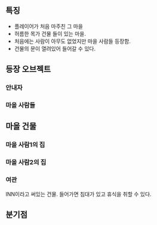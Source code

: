 ## 특징
- 플레이어가 처음 마주친 그 마을
- 허름한 목가 건물 들이 있는 마을.
- 처음에는 사람이 아무도 없었지만 마을 사람들 등장함.
- 건물의 문이 열려있어 들어갈 수 있다.
## 등장 오브젝트
### 안내자
### 마을 사람들
## 마을 건물
### 마을 사람1의 집
### 마을 사람2의 집
### 여관
INN이라고 써있는 건물. 들어가면 침대가 있고 휴식을 취할 수 있다.

## 분기점
